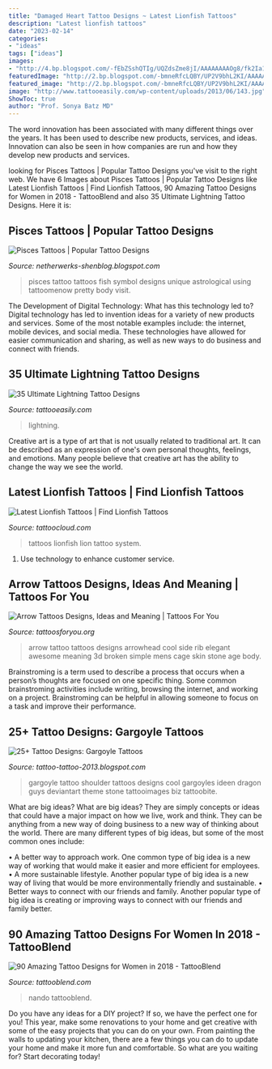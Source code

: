 ```yaml
---
title: "Damaged Heart Tattoo Designs ~ Latest Lionfish Tattoos"
description: "Latest lionfish tattoos"
date: "2023-02-14"
categories:
- "ideas"
tags: ["ideas"]
images:
- "http://4.bp.blogspot.com/-fEbZSshQTIg/UQZdsZme8jI/AAAAAAAAOg8/fk2Ia1O8xA8/s1600/Pisces_tattoo_57.jpg"
featuredImage: "http://2.bp.blogspot.com/-bmneRfcLQBY/UP2V9bhL2KI/AAAAAAAAB38/XV0I5NArnH8/s1600/gargoyle_tattoo_19.jpg"
featured_image: "http://2.bp.blogspot.com/-bmneRfcLQBY/UP2V9bhL2KI/AAAAAAAAB38/XV0I5NArnH8/s1600/gargoyle_tattoo_19.jpg"
image: "http://www.tattooeasily.com/wp-content/uploads/2013/06/143.jpg"
ShowToc: true
author: "Prof. Sonya Batz MD"
---
```



The word innovation has been associated with many different things over the years. It has been used to describe new products, services, and ideas. Innovation can also be seen in how companies are run and how they develop new products and services.

	

		
looking for Pisces Tattoos | Popular Tattoo Designs you've visit to the right web. We have 6 Images about Pisces Tattoos | Popular Tattoo Designs like Latest Lionfish Tattoos | Find Lionfish Tattoos, 90 Amazing Tattoo Designs for Women in 2018 - TattooBlend and also 35 Ultimate Lightning Tattoo Designs. Here it is:
		
    
## Pisces Tattoos | Popular Tattoo Designs

<img loading=lazy src="http://4.bp.blogspot.com/-fEbZSshQTIg/UQZdsZme8jI/AAAAAAAAOg8/fk2Ia1O8xA8/s1600/Pisces_tattoo_57.jpg" onerror="this.onerror=null;this.src='https://tse2.mm.bing.net/th?id=OIP.Q09pu87fXKZshWm2mNtLxwAAAA&amp;pid=15.1';" alt="Pisces Tattoos | Popular Tattoo Designs">

_Source: netherwerks-shenblog.blogspot.com_

>pisces tattoo tattoos fish symbol designs unique astrological using tattoomenow pretty body visit. 

	

The Development of Digital Technology: What has this technology led to?
Digital technology has led to invention ideas for a variety of new products and services. Some of the most notable examples include: the internet, mobile devices, and social media. These technologies have allowed for easier communication and sharing, as well as new ways to do business and connect with friends.

    
## 35 Ultimate Lightning Tattoo Designs

<img loading=lazy src="http://www.tattooeasily.com/wp-content/uploads/2013/06/143.jpg" onerror="this.onerror=null;this.src='https://tse3.mm.bing.net/th?id=OIP.jVT8htW_RI46AQagEoTrngHaNK&amp;pid=15.1';" alt="35 Ultimate Lightning Tattoo Designs">

_Source: tattooeasily.com_

>lightning. 

	

Creative art is a type of art that is not usually related to traditional art. It can be described as an expression of one's own personal thoughts, feelings, and emotions. Many people believe that creative art has the ability to change the way we see the world.

    
## Latest Lionfish Tattoos | Find Lionfish Tattoos

<img loading=lazy src="https://tattoocloud.com/system/images/tatties/000/096/962/web/5DE4CC75-4BE3-4E2D-BA30-156F4F1DDAE4.jpg?1508864004" onerror="this.onerror=null;this.src='https://tse2.mm.bing.net/th?id=OIP.kWZIP10AZY6U8cnSvaUQaQHaJ4&amp;pid=15.1';" alt="Latest Lionfish Tattoos | Find Lionfish Tattoos">

_Source: tattoocloud.com_

>tattoos lionfish lion tattoo system. 

	

1. Use technology to enhance customer service.

    
## Arrow Tattoos Designs, Ideas And Meaning | Tattoos For You

<img loading=lazy src="http://www.tattoosforyou.org/wp-content/uploads/2013/10/Arrow-Tattoo-764x1024.jpg" onerror="this.onerror=null;this.src='https://tse3.mm.bing.net/th?id=OIP.eivjRRatM04TdPbv2M9PqQHaJ7&amp;pid=15.1';" alt="Arrow Tattoos Designs, Ideas and Meaning | Tattoos For You">

_Source: tattoosforyou.org_

>arrow tattoo tattoos designs arrowhead cool side rib elegant awesome meaning 3d broken simple mens cage skin stone age body. 

	

Brainstroming is a term used to describe a process that occurs when a person’s thoughts are focused on one specific thing. Some common brainstroming activities include writing, browsing the internet, and working on a project. Brainstroming can be helpful in allowing someone to focus on a task and improve their performance.

    
## 25+ Tattoo Designs: Gargoyle Tattoos

<img loading=lazy src="http://2.bp.blogspot.com/-bmneRfcLQBY/UP2V9bhL2KI/AAAAAAAAB38/XV0I5NArnH8/s1600/gargoyle_tattoo_19.jpg" onerror="this.onerror=null;this.src='https://tse4.mm.bing.net/th?id=OIP.FYq4CogoeFJ9ve2HyuphAgAAAA&amp;pid=15.1';" alt="25+ Tattoo Designs: Gargoyle Tattoos">

_Source: tattoo-tattoo-2013.blogspot.com_

>gargoyle tattoo shoulder tattoos designs cool gargoyles ideen dragon guys deviantart theme stone tattooimages biz tattoobite. 

	

What are big ideas?
What are big ideas? They are simply concepts or ideas that could have a major impact on how we live, work and think. They can be anything from a new way of doing business to a new way of thinking about the world.
There are many different types of big ideas, but some of the most common ones include: 

• A better way to approach work. One common type of big idea is a new way of working that would make it easier and more efficient for employees. 
• A more sustainable lifestyle. Another popular type of big idea is a new way of living that would be more environmentally friendly and sustainable. 
• Better ways to connect with our friends and family. Another popular type of big idea is creating or improving ways to connect with our friends and family better.

    
## 90 Amazing Tattoo Designs For Women In 2018 - TattooBlend

<img loading=lazy src="https://tattooblend.com/wp-content/uploads/2017/08/41.jpg" onerror="this.onerror=null;this.src='https://tse2.mm.bing.net/th?id=OIP.jEwFRN1_34QqRFRmPlBELQHaIN&amp;pid=15.1';" alt="90 Amazing Tattoo Designs for Women in 2018 - TattooBlend">

_Source: tattooblend.com_

>nando tattooblend. 

	

Do you have any ideas for a DIY project? If so, we have the perfect one for you! This year, make some renovations to your home and get creative with some of the easy projects that you can do on your own. From painting the walls to updating your kitchen, there are a few things you can do to update your home and make it more fun and comfortable. So what are you waiting for? Start decorating today!

